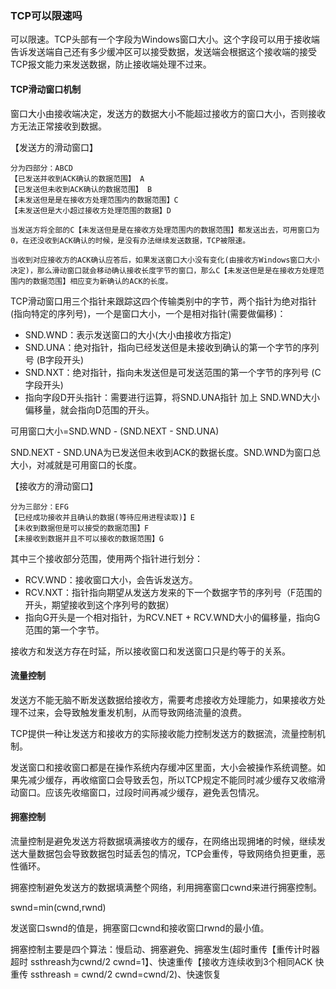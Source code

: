 ### TCP可以限速吗

可以限速。TCP头部有一个字段为Windows窗口大小。这个字段可以用于接收端告诉发送端自己还有多少缓冲区可以接受数据，发送端会根据这个接收端的接受TCP报文能力来发送数据，防止接收端处理不过来。

#### TCP滑动窗口机制

窗口大小由接收端决定，发送方的数据大小不能超过接收方的窗口大小，否则接收方无法正常接收到数据。

【发送方的滑动窗口】

```
分为四部分：ABCD
【已发送并收到ACK确认的数据范围】 A
【已发送但未收到ACK确认的数据范围】 B
【未发送但是是在接收方处理范围内的数据范围】C
【未发送但是大小超过接收方处理范围的数据】D

当发送方将全部的C【未发送但是是在接收方处理范围内的数据范围】都发送出去，可用窗口为0，在还没收到ACK确认的时候，是没有办法继续发送数据，TCP被限速。

当收到对应接收方的ACK确认应答后，如果发送窗口大小没有变化(由接收方Windows窗口大小决定)，那么滑动窗口就会移动确认接收长度字节的窗口，那么C【未发送但是是在接收方处理范围内的数据范围】相应变为新确认的ACK的长度。
```

TCP滑动窗口用三个指针来跟踪这四个传输类别中的字节，两个指针为绝对指针(指向特定的序列号)，一个是窗口大小，一个是相对指针(需要做偏移)：

- SND.WND：表示发送窗口的大小(大小由接收方指定)
- SND.UNA：绝对指针，指向已经发送但是未接收到确认的第一个字节的序列号 (B字段开头)
- SND.NXT：绝对指针，指向未发送但是可发送范围的第一个字节的序列号 (C字段开头)
- 指向字段D开头指针：需要进行运算，将SND.UNA指针 加上 SND.WND大小偏移量，就会指向D范围的开头。

可用窗口大小=SND.WND - (SND.NEXT - SND.UNA)

SND.NEXT - SND.UNA为已发送但未收到ACK的数据长度。SND.WND为窗口总大小，对减就是可用窗口的长度。



【接收方的滑动窗口】

```
分为三部分：EFG
【已经成功接收并且确认的数据(等待应用进程读取)】E
【未收到数据但是可以接受的数据范围】F
【未接收到数据并且不可以接收的数据范围】G
```

其中三个接收部分范围，使用两个指针进行划分：

- RCV.WND：接收窗口大小，会告诉发送方。
- RCV.NXT：指针指向期望从发送方发来的下一个数据字节的序列号（F范围的开头，期望接收到这个序列号的数据）
- 指向G开头是一个相对指针，为RCV.NET + RCV.WND大小的偏移量，指向G范围的第一个字节。



接收方和发送方存在时延，所以接收窗口和发送窗口只是约等于的关系。



#### 流量控制

发送方不能无脑不断发送数据给接收方，需要考虑接收方处理能力，如果接收方处理不过来，会导致触发重发机制，从而导致网络流量的浪费。

TCP提供一种让发送方和接收方的实际接收能力控制发送方的数据流，流量控制机制。

发送窗口和接收窗口都是在操作系统内存缓冲区里面，大小会被操作系统调整。如果先减少缓存，再收缩窗口会导致丢包，所以TCP规定不能同时减少缓存又收缩滑动窗口。应该先收缩窗口，过段时间再减少缓存，避免丢包情况。



#### 拥塞控制

流量控制是避免发送方将数据填满接收方的缓存，在网络出现拥堵的时候，继续发送大量数据包会导致数据包时延丢包的情况，TCP会重传，导致网络负担更重，恶性循环。

拥塞控制避免发送方的数据填满整个网络，利用拥塞窗口cwnd来进行拥塞控制。

swnd=min(cwnd,rwnd) 

发送窗口swnd的值是，拥塞窗口cwnd和接收窗口rwnd的最小值。

拥塞控制主要是四个算法：慢启动、拥塞避免、拥塞发生(超时重传【重传计时器超时 ssthreash为cwnd/2 cwnd=1】、快速重传【接收方连续收到3个相同ACK 快重传 ssthreash = cwnd/2 cwnd=cwnd/2)、快速恢复